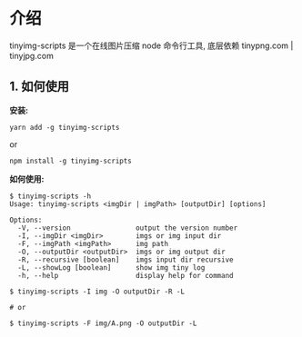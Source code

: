 # 介绍

tinyimg-scripts 是一个在线图片压缩 node 命令行工具, 底层依赖 tinypng.com | tinyjpg.com

## 1. 如何使用

**安装:**

```shell
yarn add -g tinyimg-scripts
```

or

```shell
npm install -g tinyimg-scripts
```

**如何使用:**

```shell
$ tinyimg-scripts -h
Usage: tinyimg-scripts <imgDir | imgPath> [outputDir] [options]

Options:
  -V, --version                output the version number
  -I, --imgDir <imgDir>        imgs or img input dir
  -F, --imgPath <imgPath>      img path
  -O, --outputDir <outputDir>  imgs or img output dir
  -R, --recursive [boolean]    imgs input dir recursive
  -L, --showLog [boolean]      show img tiny log
  -h, --help                   display help for command
```

```shell
$ tinyimg-scripts -I img -O outputDir -R -L

# or

$ tinyimg-scripts -F img/A.png -O outputDir -L
```
